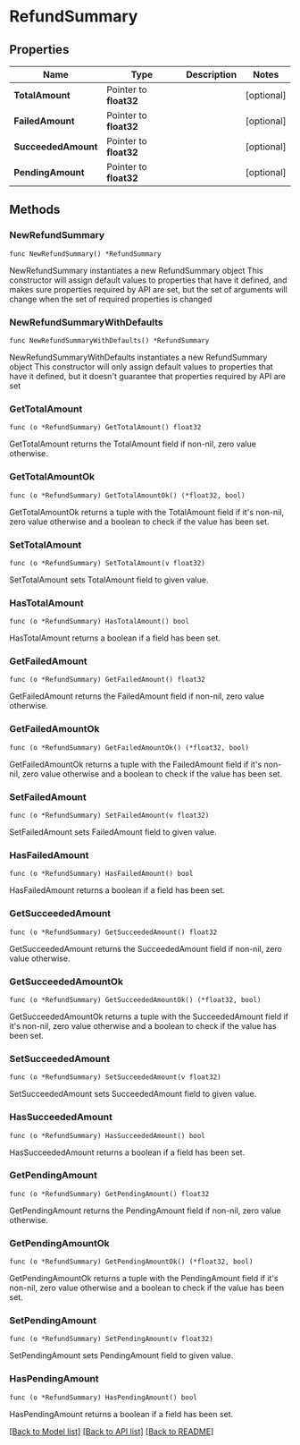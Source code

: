 # RefundSummary

## Properties

Name | Type | Description | Notes
------------ | ------------- | ------------- | -------------
**TotalAmount** | Pointer to **float32** |  | [optional] 
**FailedAmount** | Pointer to **float32** |  | [optional] 
**SucceededAmount** | Pointer to **float32** |  | [optional] 
**PendingAmount** | Pointer to **float32** |  | [optional] 

## Methods

### NewRefundSummary

`func NewRefundSummary() *RefundSummary`

NewRefundSummary instantiates a new RefundSummary object
This constructor will assign default values to properties that have it defined,
and makes sure properties required by API are set, but the set of arguments
will change when the set of required properties is changed

### NewRefundSummaryWithDefaults

`func NewRefundSummaryWithDefaults() *RefundSummary`

NewRefundSummaryWithDefaults instantiates a new RefundSummary object
This constructor will only assign default values to properties that have it defined,
but it doesn't guarantee that properties required by API are set

### GetTotalAmount

`func (o *RefundSummary) GetTotalAmount() float32`

GetTotalAmount returns the TotalAmount field if non-nil, zero value otherwise.

### GetTotalAmountOk

`func (o *RefundSummary) GetTotalAmountOk() (*float32, bool)`

GetTotalAmountOk returns a tuple with the TotalAmount field if it's non-nil, zero value otherwise
and a boolean to check if the value has been set.

### SetTotalAmount

`func (o *RefundSummary) SetTotalAmount(v float32)`

SetTotalAmount sets TotalAmount field to given value.

### HasTotalAmount

`func (o *RefundSummary) HasTotalAmount() bool`

HasTotalAmount returns a boolean if a field has been set.

### GetFailedAmount

`func (o *RefundSummary) GetFailedAmount() float32`

GetFailedAmount returns the FailedAmount field if non-nil, zero value otherwise.

### GetFailedAmountOk

`func (o *RefundSummary) GetFailedAmountOk() (*float32, bool)`

GetFailedAmountOk returns a tuple with the FailedAmount field if it's non-nil, zero value otherwise
and a boolean to check if the value has been set.

### SetFailedAmount

`func (o *RefundSummary) SetFailedAmount(v float32)`

SetFailedAmount sets FailedAmount field to given value.

### HasFailedAmount

`func (o *RefundSummary) HasFailedAmount() bool`

HasFailedAmount returns a boolean if a field has been set.

### GetSucceededAmount

`func (o *RefundSummary) GetSucceededAmount() float32`

GetSucceededAmount returns the SucceededAmount field if non-nil, zero value otherwise.

### GetSucceededAmountOk

`func (o *RefundSummary) GetSucceededAmountOk() (*float32, bool)`

GetSucceededAmountOk returns a tuple with the SucceededAmount field if it's non-nil, zero value otherwise
and a boolean to check if the value has been set.

### SetSucceededAmount

`func (o *RefundSummary) SetSucceededAmount(v float32)`

SetSucceededAmount sets SucceededAmount field to given value.

### HasSucceededAmount

`func (o *RefundSummary) HasSucceededAmount() bool`

HasSucceededAmount returns a boolean if a field has been set.

### GetPendingAmount

`func (o *RefundSummary) GetPendingAmount() float32`

GetPendingAmount returns the PendingAmount field if non-nil, zero value otherwise.

### GetPendingAmountOk

`func (o *RefundSummary) GetPendingAmountOk() (*float32, bool)`

GetPendingAmountOk returns a tuple with the PendingAmount field if it's non-nil, zero value otherwise
and a boolean to check if the value has been set.

### SetPendingAmount

`func (o *RefundSummary) SetPendingAmount(v float32)`

SetPendingAmount sets PendingAmount field to given value.

### HasPendingAmount

`func (o *RefundSummary) HasPendingAmount() bool`

HasPendingAmount returns a boolean if a field has been set.


[[Back to Model list]](../README.md#documentation-for-models) [[Back to API list]](../README.md#documentation-for-api-endpoints) [[Back to README]](../README.md)


